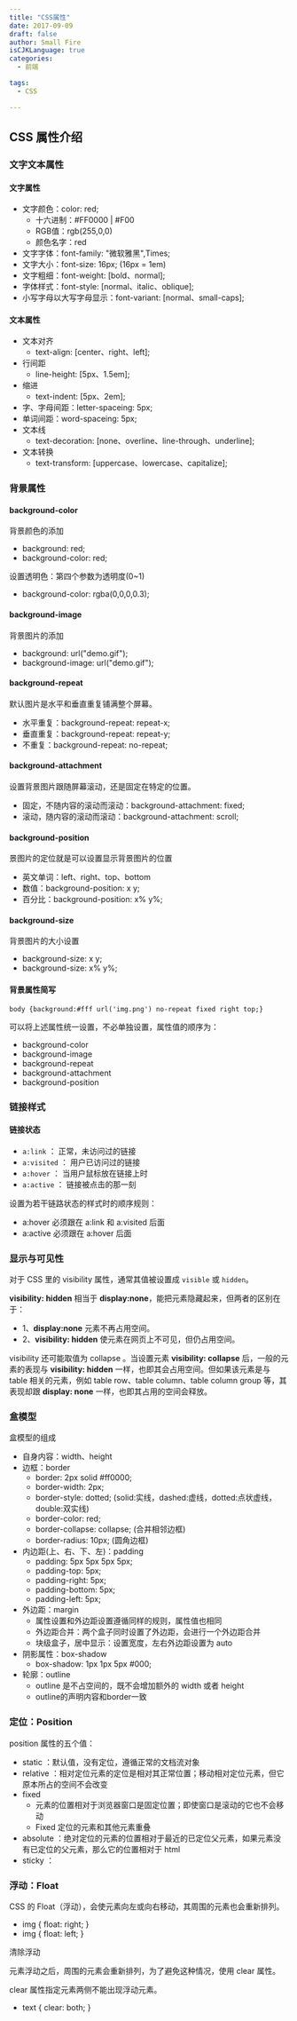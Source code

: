 ```yaml
---
title: "CSS属性"
date: 2017-09-09
draft: false
author: Small Fire
isCJKLanguage: true
categories: 
  - 前端

tags: 
  - CSS

---
```


## CSS 属性介绍
### 文字文本属性

#### 文字属性

- 文字颜色：color: red;
  - 十六进制：#FF0000 | #F00
  - RGB值：rgb(255,0,0)
  - 颜色名字：red
- 文字字体：font-family: "微软雅黑",Times;
- 文字大小：font-size: 16px;   (16px = 1em)
- 文字粗细：font-weight: [bold、normal];
- 字体样式：font-style: [normal、italic、oblique];
- 小写字母以大写字母显示：font-variant: [normal、small-caps];

#### 文本属性

- 文本对齐
  - text-align: [center、right、left];
- 行间距
  - line-height: [5px、1.5em];
- 缩进
  - text-indent: [5px、2em];
- 字、字母间距：letter-spaceing: 5px;
- 单词间距：word-spaceing: 5px;
- 文本线
  - text-decoration: [none、overline、line-through、underline];
- 文本转换
  - text-transform: [uppercase、lowercase、capitalize];

### 背景属性

#### background-color

背景颜色的添加

- background: red;
- background-color: red;

设置透明色：第四个参数为透明度(0~1)

- background-color: rgba(0,0,0,0.3);

#### background-image ####

背景图片的添加

- background: url("demo.gif");
- background-image: url("demo.gif");

#### background-repeat ####
默认图片是水平和垂直重复铺满整个屏幕。

- 水平重复：background-repeat: repeat-x;
- 垂直重复：background-repeat: repeat-y;
- 不重复：background-repeat: no-repeat;

#### background-attachment ####
设置背景图片跟随屏幕滚动，还是固定在特定的位置。

 - 固定，不随内容的滚动而滚动：background-attachment: fixed;
 - 滚动，随内容的滚动而滚动：background-attachment: scroll;

#### background-position ####

景图片的定位就是可以设置显示背景图片的位置

- 英文单词：left、right、top、bottom
- 数值：background-position: x y;
- 百分比：background-position: x% y%;

#### background-size

背景图片的大小设置

- background-size: x y;
- background-size: x% y%;

#### 背景属性简写

`body {background:#fff url('img.png') no-repeat fixed right top;}`

可以将上述属性统一设置，不必单独设置，属性值的顺序为：

 - background-color
 - background-image
 - background-repeat
 - background-attachment
 - background-position

### 链接样式

#### 链接状态

- `a:link` ： 正常，未访问过的链接
- `a:visited` ： 用户已访问过的链接
- `a:hover` ： 当用户鼠标放在链接上时
- `a:active` ： 链接被点击的那一刻

设置为若干链路状态的样式时的顺序规则：

- a:hover 必须跟在 a:link 和 a:visited 后面
- a:active 必须跟在 a:hover 后面

### 显示与可见性

对于 CSS 里的 visibility 属性，通常其值被设置成 `visible` 或 `hidden`。

**visibility: hidden** 相当于 **display:none**，能把元素隐藏起来，但两者的区别在于：

-  1、**display:none** 元素不再占用空间。
-  2、**visibility: hidden** 使元素在网页上不可见，但仍占用空间。

visibility 还可能取值为 collapse 。当设置元素 **visibility: collapse** 后，一般的元素的表现与 **visibility: hidden** 一样，也即其会占用空间。但如果该元素是与 table 相关的元素，例如 table row、table column、table column group 等，其表现却跟 **display: none** 一样，也即其占用的空间会释放。

### 盒模型

盒模型的组成

- 自身内容：width、height
- 边框：border
  - border: 2px solid #ff0000;
  - border-width: 2px;
  - border-style: dotted;    (solid:实线，dashed:虚线，dotted:点状虚线，double:双实线)
  - border-color: red;
  - border-collapse: collapse; (合并相邻边框)
  - border-radius: 10px;  (圆角边框)
- 内边距(上、右、下、左)：padding
  - padding: 5px 5px 5px 5px;
  - padding-top: 5px;
  - padding-right: 5px;
  - padding-bottom: 5px;
  - padding-left: 5px;
- 外边距：margin
  - 属性设置和外边距设置遵循同样的规则，属性值也相同
  - 外边距合并：两个盒子同时设置了外边距，会进行一个外边距合并
  - 块级盒子，居中显示：设置宽度，左右外边距设置为 auto
- 阴影属性：box-shadow
  - box-shadow: 1px 1px 5px #000;
- 轮廓：outline
  - outline 是不占空间的，既不会增加额外的 width 或者 height
  - outline的声明内容和border一致

### 定位：Position

position 属性的五个值：

- static ：默认值，没有定位，遵循正常的文档流对象
- relative ：相对定位元素的定位是相对其正常位置；移动相对定位元素，但它原本所占的空间不会改变
- fixed 
  - 元素的位置相对于浏览器窗口是固定位置；即使窗口是滚动的它也不会移动
  - Fixed 定位的元素和其他元素重叠
- absolute ：绝对定位的元素的位置相对于最近的已定位父元素，如果元素没有已定位的父元素，那么它的位置相对于 html
- sticky ：

### 浮动：Float

CSS 的 Float（浮动），会使元素向左或向右移动，其周围的元素也会重新排列。

- img { float: right; }
- img { float: left; }

清除浮动

元素浮动之后，周围的元素会重新排列，为了避免这种情况，使用 clear 属性。

clear 属性指定元素两侧不能出现浮动元素。

- text { clear: both; }